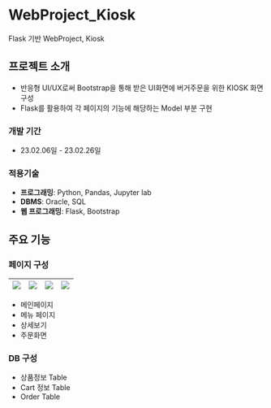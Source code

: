 # WebProject_Kiosk
Flask 기반 WebProject, Kiosk

## 프로젝트 소개
- 반응형 UI/UX로써 Bootstrap을 통해 받은 UI화면에 버거주문을 위한 KIOSK 화면 구성
- Flask를 활용하여 각 페이지의 기능에 해당하는 Model 부분 구현

### 개발 기간
* 23.02.06일 - 23.02.26일

### 적용기술
- **프로그래밍**: Python, Pandas, Jupyter lab
- **DBMS**: Oracle, SQL
- **웹 프로그래밍**: Flask, Bootstrap

## 주요 기능
### 페이지 구성
|<img src='https://user-images.githubusercontent.com/60689555/233337277-1d41f83f-d759-42a2-85d7-5a61e1a55148.png'>|<img src='https://user-images.githubusercontent.com/60689555/233338183-8e00e857-b3c2-4e31-9561-197e1bbd04a5.png'>|<img src='https://user-images.githubusercontent.com/60689555/233338511-5f8c596a-0943-470d-921d-1eb8dbaf8380.png'>|<img src='https://user-images.githubusercontent.com/60689555/233338604-ad956ff2-6d70-4b99-853c-5f125dc8cc02.png'>|
|-|-|-|-|



- 메인페이지
- 메뉴 페이지
- 상세보기
- 주문화면

### DB 구성
- 상품정보 Table
- Cart 정보 Table
- Order Table
